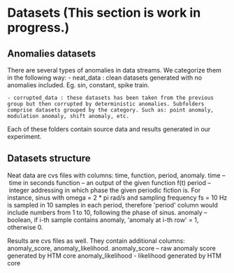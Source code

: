 # Datasets (This section is work in progress.)

## Anomalies datasets

There are several types of anomalies in data streams. We categorize them in the following way:
	- neat_data : clean datasets generated with no anomalies included. Eg. sin, constant, spike train.

	- corrupted_data : these datasets has been taken from the previous group but then corrupted by deterministic anomalies. Subfolders comprise datasets grouped by the category. Such as: point anomaly, modulation anomaly, shift anomaly, etc. 
		
Each of these folders contain source data and results generated in our experiment.

## Datasets structure

Neat data are cvs files with columns: time, function, period, anomaly.
	time – time in seconds
	function – an output of the given function f(t)
	period – integer addressing in which phase the given periodic fiction is. For instance, sinus with omega = 2 * pi rad/s and sampling frequency fs = 10 Hz is sampled in 10 samples in each period, therefore 'period' column would include numbers from 1 to 10, following the phase of sinus. 
	anomaly – boolean, if i-th sample contains anomaly, 'anomaly at i-th row' = 1, otherwise 0.

Results are cvs files as well. They contain additional columns: anomaly_score, anomaly_likelihood.
	anomaly_score – raw anomaly score generated by HTM core
	anomaly_likelihood - likelihood generated by HTM core
